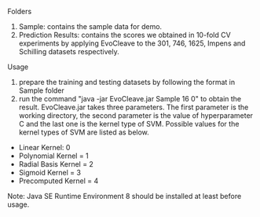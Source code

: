 Folders
1. Sample: contains the sample data for demo.
2. Prediction Results: contains the scores we obtained in 10-fold CV experiments by applying EvoCleave to the 301, 746, 1625, Impens and Schilling datasets respectively.

Usage
1. prepare the training and testing datasets by following the format in Sample folder
2. run the command "java -jar EvoCleave.jar Sample 16 0" to obtain the result. EvoCleave.jar takes three parameters. The first parameter is the working directory, the second parameter is the value of hyperparameter C and the last one is the kernel type of SVM. Possible values for the kernel types of SVM are listed as below.

* Linear Kernel: 0
* Polynomial Kernel = 1
* Radial Basis Kernel = 2
* Sigmoid Kernel = 3
* Precomputed Kernel = 4

Note: Java SE Runtime Environment 8 should be installed at least before usage.
